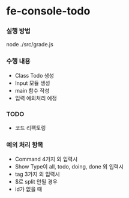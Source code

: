# fe-console-todo

### 실행 방법

node ./src/grade.js

### 수행 내용

- Class Todo 생성
- Input 모듈 생성
- main 함수 작성
- 입력 예외처리 예정

### TODO

- 코드 리팩토링

### 예외 처리 항목

- Command 4가지 외 입력시
- Show Type이 all, todo, doing, done 외 입력시
- tag 3가지 외 입력시
- $로 split 안될 경우
- id가 없을 때